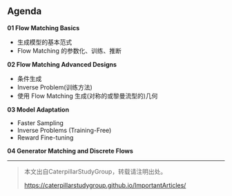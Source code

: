 
## Agenda   

**01 Flow Matching Basics**     
- 生成模型的基本范式    
- Flow Matching 的参数化、训练、推断

**02 Flow Matching Advanced Designs**     
- 条件生成
- Inverse Problem(训练方法)
- 使用 Flow Matching 生成(对称的或黎曼流型的)几何

**03 Model Adaptation**   
- Faster Sampling
- Inverse Problems (Training-Free)
- Reward Fine-tuning  

**04 Generator Matching and Discrete Flows**    



---------------------------------------
> 本文出自CaterpillarStudyGroup，转载请注明出处。
>
> https://caterpillarstudygroup.github.io/ImportantArticles/